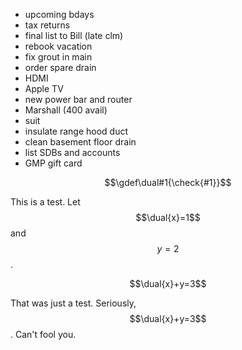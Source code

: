 - upcoming bdays
- tax returns
- final list to Bill (late clm)
- rebook vacation
- fix grout in main
- order spare drain
- HDMI
- Apple TV
- new power bar and router
- Marshall (400 avail)
- suit
- insulate range hood duct
- clean basement floor drain
- list SDBs and accounts
- GMP gift card

<script type="text/javascript" async
  src="https://cdnjs.cloudflare.com/ajax/libs/mathjax/2.7.5/MathJax.js?config=TeX-MML-AM_CHTML">
</script>

$$\gdef\dual#1{\check{#1}}$$

This is a test. Let $$\dual{x}=1$$
and $$y=2$$.

$$\dual{x}+y=3$$

That was just a test.
Seriously, $$\dual{x}+y=3$$.
Can't fool you.
